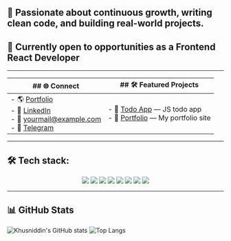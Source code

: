 ## 🚀 Passionate about continuous growth, writing clean code, and building real-world projects.  
## 🎯 Currently open to opportunities as a **Frontend React Developer**

---

| ## 🌐 Connect | ## 🛠️ Featured Projects |
|------------|---------------------|
| - 🌎 [Portfolio](https://yourportfolio.com) <br> - 💼 [LinkedIn](https://linkedin.com/in/your-link) <br> - 📧 yourmail@example.com <br> - 💬 [Telegram](https://t.me/yourusername) | - 🔗 [Todo App](https://github.com/yourusername/todo-app) — JS todo app <br> - 🔗 [Portfolio](https://github.com/yourusername/portfolio) — My portfolio site |

---

## 🛠️ Tech stack:
<p align="center">
  <img src="https://img.shields.io/badge/HTML-E34F26?style=for-the-badge&logo=html5&logoColor=white&gradient=red,orange"/>
  <img src="https://img.shields.io/badge/CSS-1572B6?style=for-the-badge&logo=css3&logoColor=white&gradient=blue,cyan"/>
  <img src="https://img.shields.io/badge/Sass-CC6699?style=for-the-badge&logo=sass&logoColor=white&gradient=pink,purple"/>
  <img src="https://img.shields.io/badge/Bootstrap-7952B3?style=for-the-badge&logo=bootstrap&logoColor=white&gradient=purple,indigo"/>
  <img src="https://img.shields.io/badge/JavaScript-F7DF1E?style=for-the-badge&logo=javascript&logoColor=black&gradient=yellow,orange"/>
  <img src="https://img.shields.io/badge/React-61DAFB?style=for-the-badge&logo=react&logoColor=black&gradient=cyan,blue"/>
  <img src="https://img.shields.io/badge/TailwindCSS-06B6D4?style=for-the-badge&logo=tailwind-css&logoColor=white&gradient=cyan,blue"/>
  <img src="https://img.shields.io/badge/Git-F05032?style=for-the-badge&logo=git&logoColor=white&gradient=red,orange"/>
</p>

---

## 📊 GitHub Stats
![Khusniddin's GitHub stats](https://github-readme-stats.vercel.app/api?username=yourusername&show_icons=true&theme=tokyonight)
![Top Langs](https://github-readme-stats.vercel.app/api/top-langs/?username=yourusername&layout=compact&theme=tokyonight)
